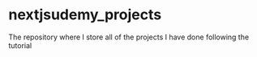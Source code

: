 # nextjsudemy_projects
The repository where I store all of the projects I have done following the tutorial
